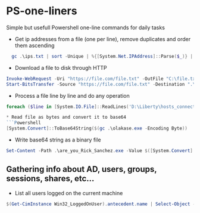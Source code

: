 # PS-one-liners
Simple but usefull Powershell one-line commands for daily tasks

* Get ip addresses from a file (one per line), remove duplicates and order them ascending
```Powershell
  gc .\ips.txt | sort -Unique | %{[System.Net.IPAddress]::Parse($_)} | sort {$bytes=$_.GetAddressBytes();[array]::Reverse($bytes);[BitConverter]::ToUInt32($bytes,0)} | ft IPAddressToString
```

* Download a file to disk through HTTP
```Powershell
Invoke-WebRequest -Uri "https://file.com/file.txt" -OutFile "C:\file.txt"
Start-BitsTransfer -Source "https://file.com/file.txt" -Destination ".\file.txt"
```

* Process a file line by line and do any operation
```Powershell
foreach ($line in [System.IO.File]::ReadLines('D:\Liberty\hosts_connection.txt')) { Resolve-DnsName $line | select Name,IP4Address}```

* Read file as bytes and convert it to base64
```Powershell
[System.Convert]::ToBase64String($(gc .\olakase.exe -Encoding Byte))
```
* Write base64 string as a binary file
```Powershell
Set-Content -Path .\are_you_Rick_Sanchez.exe -Value $([System.Convert]::FromBase64String($b64)) -Encoding Byte
```

## Gathering info about AD, users, groups, sessions, shares, etc...
* List all users logged on the current machine
```Powershell
$(Get-CimInstance Win32_LoggedOnUser).antecedent.name | Select-Object -Unique
```
